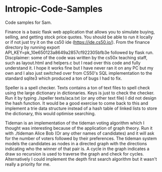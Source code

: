 # Intropic-Code-Samples
Code samples for Sam.

Finance is a basic flask web application that allows you to simulate buying, selling, and getting stock price quotes. You should be able to run it locally or if not just try it on the cs50 ide (https://ide.cs50.io/). From the finance directory by running export API_KEY=pk_10e650123a8649a2857cf922305bfb3e  followed by flask run. Discplaimer: some of the code was written by the cs50x teaching staff, such as layout.html and helpers.c but I read over this code and fully understand it. I hope it works fine but I have never ran it on any PC but my own and I also just switched over from CS50's SQL implementation to the standard sqlite3 which produced a ton of bugs I had to fix.

Speller is a spell checker. Texts contains a ton of text files to spell check using the large dictionary in dictionaries. Keys is just to check the checker. Run it by typing ./speller texts/aca.txt (or any other text file) I did not design the hash function. It would be a good exercise to come back to this and implement a trie data structure instead of a hash table of linked lists to store the dictionary, this would optimise searching.

Tideman is an implementation of the tideman voting algorithm which I thought was interesting because of the application of graph theory. Run it with ./tideman Alice Bob (Or any other names of candidates) and it will ask for the number of voters followed by their preferences. The tideman system models the candidates as nodes in a directed graph with the directions indicating who the winner of that pair is. A cycle in the graph indicates a draw so recursion is used to traverse the graph and check for cycles. Alternatively I could implement the depth first search algorithm but it wasn't really a priority for me.
